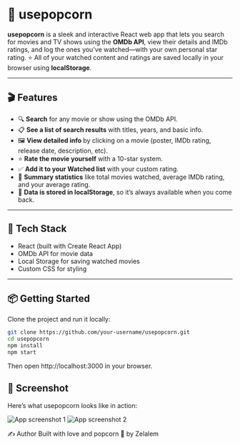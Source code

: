 # 🍿 usepopcorn

**usepopcorn** is a sleek and interactive React web app that lets you search for movies and TV shows using the **OMDb API**, view their details and IMDb ratings, and log the ones you've watched—with your own personal star rating. ⭐ All of your watched content and ratings are saved locally in your browser using **localStorage**.

---

## 🎬 Features

- 🔍 **Search** for any movie or show using the OMDb API.
- 📋 **See a list of search results** with titles, years, and basic info.
- 🖼 **View detailed info** by clicking on a movie (poster, IMDb rating, release date, description, etc).
- ⭐ **Rate the movie yourself** with a 10-star system.
- ✅ **Add it to your Watched list** with your custom rating.
- 🧠 **Summary statistics** like total movies watched, average IMDb rating, and your average rating.
- 💾 **Data is stored in localStorage**, so it’s always available when you come back.

---

## 🚀 Tech Stack

- React (built with Create React App)
- OMDb API for movie data
- Local Storage for saving watched movies
- Custom CSS for styling

---

## 📦 Getting Started

Clone the project and run it locally:

```bash
git clone https://github.com/your-username/usepopcorn.git
cd usepopcorn
npm install
npm start
```
Then open http://localhost:3000 in your browser.

## 📸 Screenshot

Here’s what usepopcorn looks like in action:

![App screenshot 1](https://github.com/user-attachments/assets/f9c4aec6-c0c9-48bb-b047-267a084974bd)
![App screenshot 2](https://github.com/user-attachments/assets/f55dc2d7-148b-4e70-ac61-8aecb571cdb2)

✍️ Author
Built with love and popcorn 🍿 by Zelalem
